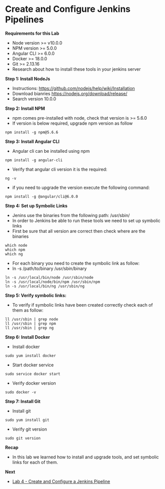 # Create and Configure Jenkins Pipelines

**Requirements for this Lab**
* Node version >= v10.0.0
* NPM version >= 5.0.0
* Angular CLI >= 6.0.0
* Docker >= 18.0.0
* Git >= 2.13.16
* Research about how to install these tools in your jenkins server

**Step 1: Install NodeJs**
* Instructions: https://github.com/nodejs/help/wiki/Installation 
* Download bianries https://nodejs.org/download/release/  
* Search version 10.0.0

**Step 2: Install NPM**
* npm comes pre-installed with node, check that version is >= 5.6.0
* If version is below required, upgrade npm version as follow
```
npm install -g npm@5.6.6
```

**Step 3: Install Angular CLI**
* Angular cli can be installed using npm
```
npm install -g angular-cli
```
* Verify that angular cli version it is the required:
```
ng -v
```
* if you need to upgrade the version execute the following command:
```
npm install -g @angular/cli@6.0.0
```

**Step 4: Set up Symbolic Links**
* Jenins use the binaries from the following path: /usr/sbin/
* In order to Jenkins be able to run these tools we need to set up symbolic links
* First be sure that all version are correct then check where are the binaries
```
which node
which npm
which ng
```
* For each binary you need to create the symbolic link as follow:
* ln -s /path/to/binary /usr/sbin/binary
```
ln -s /usr/local/bin/node /usr/sbin/node
ln -s /usr/local/node/bin/npm /usr/sbin/npm
ln -s /usr/local/bin/ng /usr/sbin/ng
```

**Step 5: Verify symbolic links:**
* To verify if symbolic links have been created correctly check each of them as follow:
```
ll /usr/sbin | grep node
ll /usr/sbin | grep npm
ll /usr/sbin | grep ng
```

**Step 6: Install Docker**
* Install docker
```
sudo yum install docker
```
* Start docker service
```
sudo service docker start
```
* Verify docker version
```
sudo docker -v
```

**Step 7: Install Git**
* Install git
```
sudo yum install git
```
* Verify git version
```
sudo git version
```

**Recap**
* In this lab we learned how to install and upgrade tools, and set symbolic links for each of them.

**Next**
* [Lab 4 - Create and Configure a Jenkins Pipeline](https://github.com/chuymarin/doa-jenkins-lab/blob/master/LAB_4.md)

